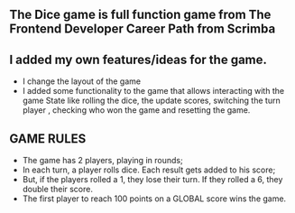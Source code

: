 ## The Dice game is full function game from The Frontend Developer Career Path from Scrimba
## I added my own features/ideas for the game.

- I change the layout of the game
- I added some functionality to the game that allows interacting with the game State like rolling the dice,  the update scores, switching the turn player , checking who won the game and resetting the game.


## GAME RULES ##



- The game has 2 players, playing in rounds;
- In each turn, a player rolls dice. Each result gets added to his score;
- But, if the players rolled a 1, they lose their turn. If they rolled a 6, they double their score.
- The first player to reach 100 points on a GLOBAL score wins the game.




